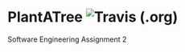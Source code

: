 # PlantATree ![Travis (.org)](https://img.shields.io/travis/:user/:repo.svg?style=popout-square)

Software Engineering Assignment 2 
